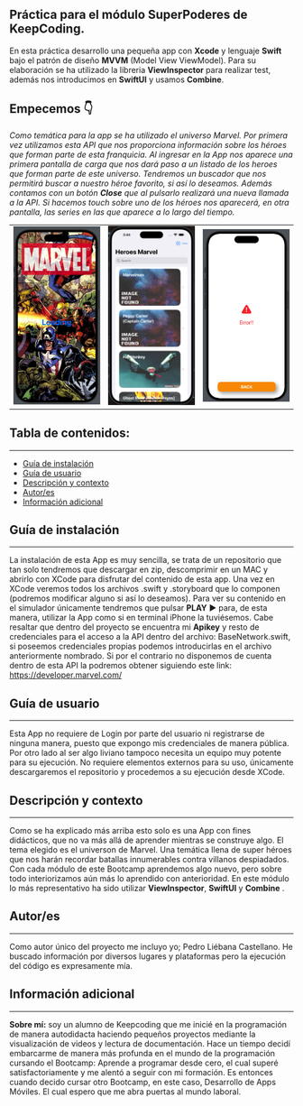 
## Práctica para el módulo SuperPoderes de KeepCoding.
En esta práctica desarrollo una pequeña app con **Xcode** y lenguaje **Swift** bajo el patrón de diseño **MVVM** (Model View ViewModel). Para su elaboración se ha utilizado la libreria **ViewInspector** para realizar test, además nos introducimos en **SwiftUI** y usamos **Combine**.



## Empecemos 👇

*Como temática para la app se ha utilizado el universo Marvel. Por primera vez utilizamos esta API que nos proporciona información sobre los héroes que forman parte de esta franquicia. Al ingresar en la App nos aparece una primera pantalla de carga que nos dará paso a un listado de los heroes que forman parte de este universo. Tendremos un buscador que nos permitirá buscar a nuestro héroe favorito, si así lo deseamos. Además contamos con un botón **Close** que al pulsarlo realizará una nueva llamada a la API. Si hacemos touch sobre uno de los héroes nos aparecerá, en otra pantalla, las series en las que aparece a lo largo del tiempo.*

<table>
  <tr>
    <td><img src="https://github.com/Castellano46/Mavel-SuperPoderes/blob/main/Images/1.png" width="300" /></td>
    <td><img src="https://github.com/Castellano46/Mavel-SuperPoderes/blob/main/Images/2.png" width="300" /></td>
    <td><img src="https://github.com/Castellano46/Mavel-SuperPoderes/blob/main/Images/3.png" width="300" /></td>
  </tr>
</table>


## Tabla de contenidos:
---

- [Guía de instalación](#guía-de-instalación)
- [Guía de usuario](#guía-de-usuario)
- [Descripción y contexto](#descripción-y-contexto)
- [Autor/es](#autores)
- [Información adicional](#información-adicional)

## Guía de instalación
---

La instalación de esta App es muy sencilla, se trata de un repositorio que tan solo tendremos que descargar en zip, descomprimir en un MAC y abrirlo con XCode para disfrutar del contenido de esta app. 
Una vez en XCode veremos todos los archivos .swift y .storyboard que lo componen (podremos modificar alguno si así lo deseamos).
Para ver su contenido en el simulador únicamente tendremos que pulsar **PLAY** ▶️ para, de esta manera, utilizar la App como si en terminal iPhone la tuviésemos. 
Cabe resaltar que dentro del proyecto se encuentra mi **Apikey** y resto de credenciales para el acceso a la API dentro del archivo: BaseNetwork.swift, si poseemos credenciales propias podemos introducirlas en el archivo anteriormente nombrado. Si por el contrario no disponemos de cuenta dentro de esta API la podremos obtener siguiendo este link: https://developer.marvel.com/

## Guía de usuario
---
Esta App no requiere de Login por parte del usuario ni registrarse de ninguna manera, puesto que expongo mis credenciales de manera pública.
Por otro lado al ser algo liviano tampoco necesita un equipo muy potente para su ejecución.
No requiere elementos externos para su uso, únicamente descargaremos el repositorio y procedemos a su ejecución desde XCode.

## Descripción y contexto
---
Como se ha explicado más arriba esto solo es una App con fines didácticos, que no va más allá de aprender mientras se construye algo. 
El tema elegido es el universon de Marvel. Una temática llena de super héroes que nos harán recordar batallas innumerables contra villanos despiadados. 
Con cada módulo de este Bootcamp aprendemos algo nuevo, pero sobre todo interiorizamos aún más lo aprendido con anterioridad. En este módulo lo más representativo ha sido utilizar **ViewInspector**, **SwiftUI** y **Combine** .

## Autor/es
---
Como autor único del proyecto me incluyo yo; Pedro Liébana Castellano. He buscado información por diversos lugares y plataformas pero la ejecución del código es expresamente mía.

## Información adicional
---
**Sobre mí:**  soy un alumno de Keepcoding que me inicié en la programación de manera autodidacta haciendo pequeños proyectos mediante la visualización de videos y lectura de documentación.
Hace un tiempo decidí embarcarme de manera más profunda en el mundo de la programación cursando el Bootcamp: Aprende a programar desde cero, el cual superé satisfactoriamente y me alentó a seguir con mi formación. Es entonces cuando decido cursar otro Bootcamp, en este caso, Desarrollo de Apps Móviles. El cual espero que me abra puertas al mundo laboral. 

